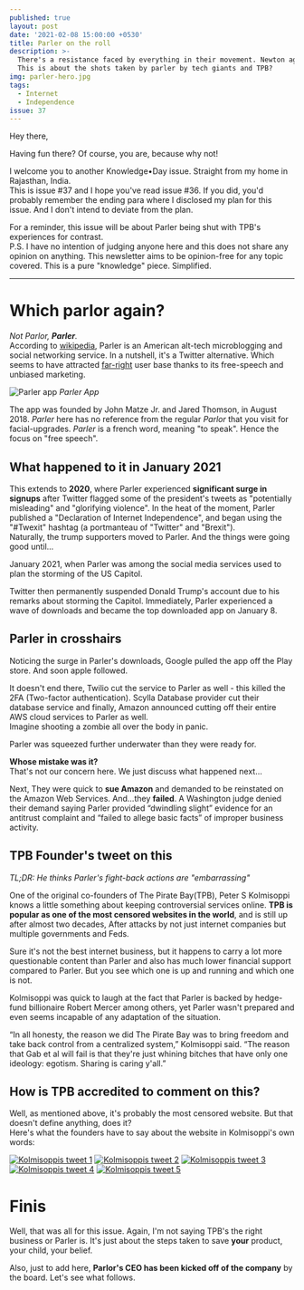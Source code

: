```yaml
---
published: true
layout: post
date: '2021-02-08 15:00:00 +0530'
title: Parler on the roll
description: >-
  There's a resistance faced by everything in their movement. Newton agrees.
  This is about the shots taken by parler by tech giants and TPB?
img: parler-hero.jpg
tags:
  - Internet
  - Independence
issue: 37
---
```

Hey there,

Having fun there? Of course, you are, because why not!

I welcome you to another Knowledge•Day issue. Straight from my home in Rajasthan, India.  
This is issue #37 and I hope you've read issue #36. If you did, you'd probably remember the ending para where I disclosed my plan for this issue. And I don't intend to deviate from the plan.  

For a reminder, this issue will be about Parler being shut with TPB's experiences for contrast.  
P.S. I have no intention of judging anyone here and this does not share any opinion on anything. This newsletter aims to be opinion-free for any topic covered. This is a pure "knowledge" piece. Simplified.  

----

# Which parlor again?
_Not Parlor, **Parler**._  
According to [wikipedia](https://en.wikipedia.org/wiki/Parler), Parler is an American alt-tech microblogging and social networking service. In a nutshell, it's a Twitter alternative. Which seems to have attracted [far-right](https://en.wikipedia.org/wiki/Far-right_politics) user base thanks to its free-speech and unbiased marketing.  

![Parler app]({{site.baseurl}}/assets/img/parler-app-pics.jpg)
_Parler App_

The app was founded by John Matze Jr. and Jared Thomson, in August 2018. _Parler_ here has no reference from the regular _Parlor_ that you visit for facial-upgrades. _Parler_ is a french word, meaning "to speak". Hence the focus on "free speech".  

## What happened to it in January 2021
This extends to **2020**, where Parler experienced **significant surge in signups** after Twitter flagged some of the president's tweets as "potentially misleading" and "glorifying violence". In the heat of the moment, Parler published a "Declaration of Internet Independence", and began using the "#Twexit" hashtag (a portmanteau of "Twitter" and "Brexit").  
Naturally, the trump supporters moved to Parler. And the things were going good until...   

January 2021, when Parler was among the social media services used to plan the storming of the US Capitol.  

Twitter then permanently suspended Donald Trump's account due to his remarks about storming the Capitol. Immediately, Parler experienced a wave of downloads and became the top downloaded app on January 8.  

## Parler in crosshairs
Noticing the surge in Parler's downloads, Google pulled the app off the Play store. And soon apple followed.   

It doesn't end there, Twilio cut the service to Parler as well - this killed the 2FA (Two-factor authentication). Scylla Database provider cut their database service and finally, Amazon announced cutting off their entire AWS cloud services to Parler as well.     
Imagine shooting a zombie all over the body in panic.   

Parler was squeezed further underwater than they were ready for.

**Whose mistake was it?**  
That's not our concern here. We just discuss what happened next...  

Next, They were quick to **sue Amazon** and demanded to be reinstated on the Amazon Web Services. And...they **failed**. A Washington judge denied their demand saying Parler provided “dwindling slight” evidence for an antitrust complaint and “failed to allege basic facts” of improper business activity.  

## TPB Founder's tweet on this
_TL;DR: He thinks Parler's fight-back actions are "embarrassing"_  

One of the original co-founders of The Pirate Bay(TPB), Peter S Kolmisoppi knows a little something about keeping controversial services online. **TPB is popular as one of the most censored websites in the world**, and is still up after almost two decades, After attacks by not just internet companies but multiple governments and Feds.   

Sure it's not the best internet business, but it happens to carry a lot more questionable content than Parler and also has much lower financial support compared to Parler. But you see which one is up and running and which one is not.  

Kolmisoppi was quick to laugh at the fact that Parler is backed by hedge-fund billionaire Robert Mercer among others, yet Parler wasn't prepared and even seems incapable of any adaptation of the situation.  

“In all honesty, the reason we did The Pirate Bay was to bring freedom and take back control from a centralized system,” Kolmisoppi said. “The reason that Gab et al will fail is that they're just whining bitches that have only one ideology: egotism. Sharing is caring y'all.”

## How is TPB accredited to comment on this?

Well, as mentioned above, it's probably the most censored website. But that doesn't define anything, does it?  
Here's what the founders have to say about the website in Kolmisoppi's own words:

[![Kolmisoppis tweet 1]({{site.baseurl}}/assets/img/tpb_tweet1.png)](https://twitter.com/brokep/status/1348194329005875203)
[![Kolmisoppis tweet 2]({{site.baseurl}}/assets/img/tpb_tweet2.png)](https://twitter.com/brokep/status/1348224123592437760)
[![Kolmisoppis tweet 3]({{site.baseurl}}/assets/img/tpb_tweet3.png)](https://twitter.com/brokep/status/1348400548991688704)
[![Kolmisoppis tweet 4]({{site.baseurl}}/assets/img/tpb_tweet4.png)](https://twitter.com/brokep/status/1348402724354879492)
[![Kolmisoppis tweet 5]({{site.baseurl}}/assets/img/tpb_tweet5.png)](https://twitter.com/brokep/status/1348402729530646532)

# Finis
Well, that was all for this issue. Again, I'm not saying TPB's the right business or Parler is. It's just about the steps taken to save **your** product, your child, your belief.

Also, just to add here, **Parlor's CEO has been kicked off of the company** by the board. Let's see what follows.
